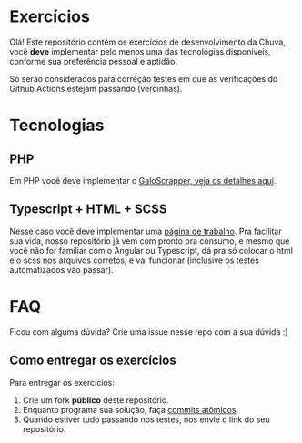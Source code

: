 # Exercícios

Olá! Este repositório contém os exercícios de desenvolvimento da Chuva, você **deve** implementar pelo menos uma das tecnologias disponíveis, conforme sua preferência pessoal e aptidão.

Só serão considerados para correção testes em que as verificações do Github Actions estejam passando (verdinhas).


# Tecnologias
## PHP
Em PHP você deve implementar o [GaloScrapper, veja os detalhes aqui](https://github.com/chuva-inc/exercicios-2023/tree/master/php/src/WebScrapping).

## Typescript + HTML + SCSS
Nesse caso você deve implementar uma [página de trabalho](https://github.com/chuva-inc/exercicios-2023/tree/master/ts). Pra facilitar sua vida, nosso repositório já vem com pronto pra consumo, e mesmo que você não for familiar com o Angular ou Typescript, dá pra só colocar o html e o scss nos arquivos corretos, e vai funcionar (inclusive os testes automatizados vão passar).

# FAQ
Ficou com alguma dúvida? Crie uma issue nesse repo com a sua dúvida :)

## Como entregar os exercícios

Para entregar os exercícios:

1. Crie um fork **público** deste repositório.
2. Enquanto programa sua solução, faça [commits atômicos](https://en.wikipedia.org/wiki/Atomic_commit).
3. Quando estiver tudo passando nos testes, nos envie o link do seu repositório.
